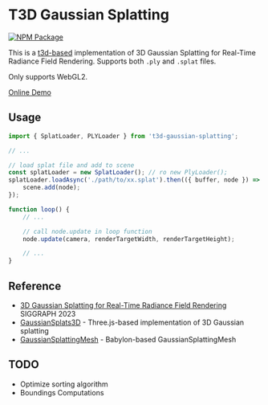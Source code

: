 # T3D Gaussian Splatting

[![NPM Package][npm]][npm-url]

This is a [t3d-based](https://github.com/uinosoft/t3d.js) implementation of 3D Gaussian Splatting for Real-Time Radiance Field Rendering. Supports both `.ply` and `.splat` files.

Only supports WebGL2.

[Online Demo](https://uinosoft.github.io/t3d-gaussian-splatting/examples/)

## Usage

```javascript
import { SplatLoader, PLYLoader } from 't3d-gaussian-splatting';

// ...

// load splat file and add to scene
const splatLoader = new SplatLoader(); // ro new PlyLoader();
splatLoader.loadAsync('./path/to/xx.splat').then(({ buffer, node }) => {
    scene.add(node);
});

function loop() {
    // ...

    // call node.update in loop function
    node.update(camera, renderTargetWidth, renderTargetHeight);

    // ...
}
```

## Reference

- [3D Gaussian Splatting for Real-Time Radiance Field Rendering](https://repo-sam.inria.fr/fungraph/3d-gaussian-splatting/) SIGGRAPH 2023
- [GaussianSplats3D](https://github.com/mkkellogg/GaussianSplats3D) - Three.js-based implementation of 3D Gaussian splatting
- [GaussianSplattingMesh](https://github.com/BabylonJS/Babylon.js/blob/master/packages/dev/core/src/Meshes/GaussianSplatting/gaussianSplattingMesh.ts) - Babylon-based GaussianSplattingMesh

## TODO

- Optimize sorting algorithm
- Boundings Computations

[npm]: https://img.shields.io/npm/v/t3d-gaussian-splatting
[npm-url]: https://www.npmjs.com/package/t3d-gaussian-splatting
